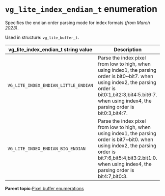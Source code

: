 # `vg_lite_index_endian_t` enumeration

Specifies the endian order parsing mode for index formats *\(from March 2023\)*.

Used in structure: `vg_lite_buffer_t`.

|vg\_lite\_index\_endian\_t string value|Description|
|-----------------------------------------|-------------|
|`VG_LITE_INDEX_ENDIAN_LITTLE_ENDIAN`|Parse the index pixel from low to high, when using index1, the parsing order is bit0~bit7. when using index2, the parsing order is bit0:1,bit2:3,bit4:5.bit6:7. when using index4, the parsing order is bit0:3,bit4:7.|
|`VG_LITE_INDEX_ENDIAN_BIG_ENDIAN`|Parse the index pixel from low to high, when using index1, the parsing order is bit7~bit0. when using index2, the parsing order is bit7:6,bit5:4,bit3:2.bit1:0. when using index4, the parsing order is bit4:7,bit0:3.|

**Parent topic:**[Pixel buffer enumerations](../topics/pixel_buffer_enumerations.md)
